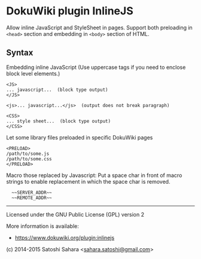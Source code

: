 DokuWiki plugin InlineJS
========================

Allow inline JavaScript and StyleSheet in pages. Support both preloading in `<head>` section and embedding in `<body>` section of HTML.


Syntax
------

Embedding inline JavaScript (Use uppercase tags if you need to enclose block level elements.) 

    <JS>
    ... javascript...  (block type output)
    </JS>

    <js>... javascript...</js>  (output does not break paragraph)

    <CSS>
    ... style sheet...  (block type output)
    </CSS>


Let some library files preloaded in specific DokuWiki pages

    <PRELOAD>
    /path/to/some.js
    /path/to/some.css
    </PRELOAD>


Macro those replaced by Javascript: Put a space char in front of macro strings to enable replacement in which the space char is removed. 

```
  ~~SERVER_ADDR~~
  ~~REMOTE_ADDR~~
```


----
Licensed under the GNU Public License (GPL) version 2

More information is available:
  * https://www.dokuwiki.org/plugin:inlinejs

(c) 2014-2015 Satoshi Sahara \<sahara.satoshi@gmail.com>

